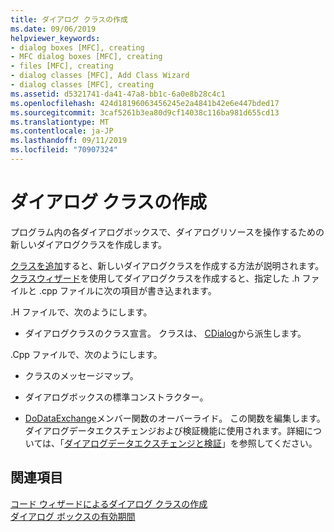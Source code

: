 ```yaml
---
title: ダイアログ クラスの作成
ms.date: 09/06/2019
helpviewer_keywords:
- dialog boxes [MFC], creating
- MFC dialog boxes [MFC], creating
- files [MFC], creating
- dialog classes [MFC], Add Class Wizard
- dialog classes [MFC], creating
ms.assetid: d5321741-da41-47a8-bb1c-6a0e8b28c4c1
ms.openlocfilehash: 424d18196063456245e2a4841b42e6e447bded17
ms.sourcegitcommit: 3caf5261b3ea80d9cf14038c116ba981d655cd13
ms.translationtype: MT
ms.contentlocale: ja-JP
ms.lasthandoff: 09/11/2019
ms.locfileid: "70907324"
---
```

# <a name="creating-your-dialog-class"></a>ダイアログ クラスの作成

プログラム内の各ダイアログボックスで、ダイアログリソースを操作するための新しいダイアログクラスを作成します。

[クラスを追加](../ide/adding-a-class-visual-cpp.md)すると、新しいダイアログクラスを作成する方法が説明されます。 [クラスウィザード](reference/mfc-class-wizard.md)を使用してダイアログクラスを作成すると、指定した .h ファイルと .cpp ファイルに次の項目が書き込まれます。

.H ファイルで、次のようにします。

- ダイアログクラスのクラス宣言。 クラスは、 [CDialog](../mfc/reference/cdialog-class.md)から派生します。

.Cpp ファイルで、次のようにします。

- クラスのメッセージマップ。

- ダイアログボックスの標準コンストラクター。

- [DoDataExchange](../mfc/reference/cwnd-class.md#dodataexchange)メンバー関数のオーバーライド。 この関数を編集します。 ダイアログデータエクスチェンジおよび検証機能に使用されます。詳細については、「[ダイアログデータエクスチェンジと検証](../mfc/dialog-data-exchange-and-validation.md)」を参照してください。

## <a name="see-also"></a>関連項目

[コード ウィザードによるダイアログ クラスの作成](../mfc/creating-a-dialog-class-with-code-wizards.md)<br/>
[ダイアログ ボックスの有効期間](../mfc/life-cycle-of-a-dialog-box.md)
